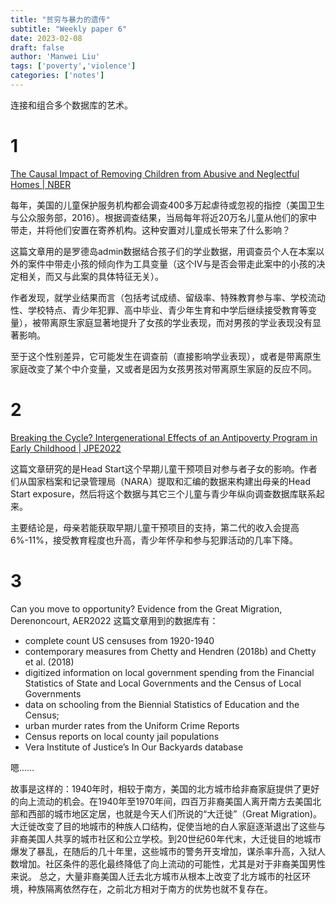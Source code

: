 ```yaml
---
title: "贫穷与暴力的遗传"
subtitle: "Weekly paper 6"
date: 2023-02-08
draft: false
author: 'Manwei Liu'
tags: ['poverty','violence']
categories: ['notes']
---
```


连接和组合多个数据库的艺术。

# 1
[The Causal Impact of Removing Children from Abusive and Neglectful Homes | NBER](http://www.nber.org/papers/w25419)

每年，美国的儿童保护服务机构都会调查400多万起虐待或忽视的指控（美国卫生与公众服务部，2016）。根据调查结果，当局每年将近20万名儿童从他们的家中带走，并将他们安置在寄养机构。这种安置对儿童成长带来了什么影响？

这篇文章用的是罗德岛admin数据结合孩子们的学业数据，用调查员个人在本案以外的案件中带走小孩的倾向作为工具变量（这个IV与是否会带走此案中的小孩的决定相关，而又与此案的具体特征无关）。

作者发现，就学业结果而言（包括考试成绩、留级率、特殊教育参与率、学校流动性、学校特点、青少年犯罪、高中毕业、青少年生育和中学后继续接受教育等变量），被带离原生家庭显著地提升了女孩的学业表现，而对男孩的学业表现没有显著影响。

至于这个性别差异，它可能发生在调查前（直接影响学业表现），或者是带离原生家庭改变了某个中介变量，又或者是因为女孩男孩对带离原生家庭的反应不同。

# 2
[Breaking the Cycle? Intergenerational Effects of an Antipoverty Program in Early Childhood | JPE2022](https://doi.org/10.1086/720764)

这篇文章研究的是Head Start这个早期儿童干预项目对参与者子女的影响。作者们从国家档案和记录管理局（NARA）提取和汇编的数据来构建出母亲的Head Start exposure，然后将这个数据与其它三个儿童与青少年纵向调查数据库联系起来。

主要结论是，母亲若能获取早期儿童干预项目的支持，第二代的收入会提高6%-11%，接受教育程度也升高，青少年怀孕和参与犯罪活动的几率下降。

# 3 
Can you move to opportunity? Evidence from the Great Migration, Derenoncourt, AER2022
这篇文章用到的数据库有：
- complete count US censuses from 1920-1940
- contemporary measures from Chetty and Hendren (2018b) and Chetty et al. (2018)
- digitized information on local government spending from the Financial Statistics of State and Local Governments and the Census of Local Governments
- data on schooling from the Biennial Statistics of Education and the Census;
- urban murder rates from the Uniform Crime Reports
- Census reports on local county jail populations
- Vera Institute of Justice’s In Our Backyards database

嗯……

故事是这样的：1940年时，相较于南方，美国的北方城市给非裔家庭提供了更好的向上流动的机会。在1940年至1970年间，四百万非裔美国人离开南方去美国北部和西部的城市地区定居，也就是今天人们所说的“大迁徙”（Great Migration)。大迁徙改变了目的地城市的种族人口结构，促使当地的白人家庭逐渐退出了这些与非裔美国人共享的城市社区和公立学校。到20世纪60年代末，大迁徙目的地城市爆发了暴乱，在随后的几十年里，这些城市的警务开支增加，谋杀率升高，入狱人数增加。社区条件的恶化最终降低了向上流动的可能性，尤其是对于非裔美国男性来说。
总之，大量非裔美国人迁去北方城市从根本上改变了北方城市的社区环境，种族隔离依然存在，之前北方相对于南方的优势也就不复存在。